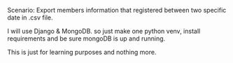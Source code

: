 Scenario:
Export members information that registered between two specific date in .csv file.

I will use Django & MongoDB.
so just make one python venv, install requirements and be sure mongoDB is up and running.

This is just for learning purposes and nothing more.
